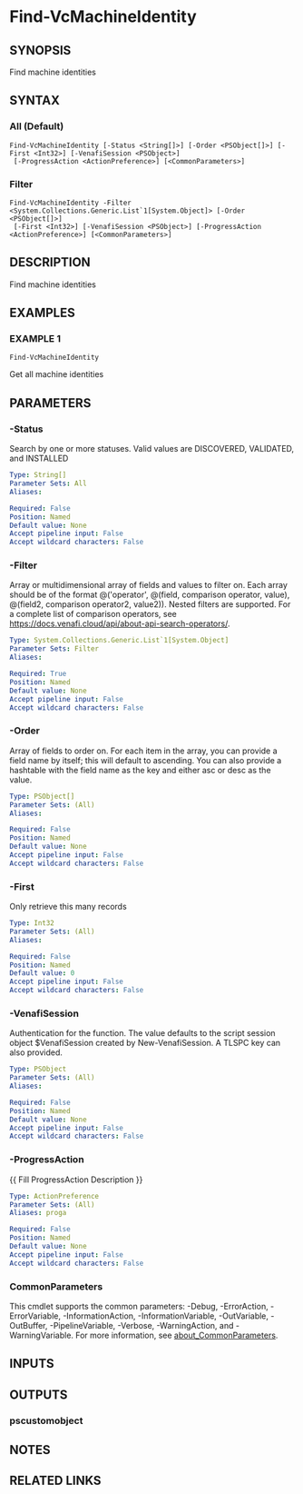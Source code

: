 # Find-VcMachineIdentity

## SYNOPSIS
Find machine identities

## SYNTAX

### All (Default)
```
Find-VcMachineIdentity [-Status <String[]>] [-Order <PSObject[]>] [-First <Int32>] [-VenafiSession <PSObject>]
 [-ProgressAction <ActionPreference>] [<CommonParameters>]
```

### Filter
```
Find-VcMachineIdentity -Filter <System.Collections.Generic.List`1[System.Object]> [-Order <PSObject[]>]
 [-First <Int32>] [-VenafiSession <PSObject>] [-ProgressAction <ActionPreference>] [<CommonParameters>]
```

## DESCRIPTION
Find machine identities

## EXAMPLES

### EXAMPLE 1
```
Find-VcMachineIdentity
```

Get all machine identities

## PARAMETERS

### -Status
Search by one or more statuses. 
Valid values are DISCOVERED, VALIDATED, and INSTALLED

```yaml
Type: String[]
Parameter Sets: All
Aliases:

Required: False
Position: Named
Default value: None
Accept pipeline input: False
Accept wildcard characters: False
```

### -Filter
Array or multidimensional array of fields and values to filter on.
Each array should be of the format @('operator', @(field, comparison operator, value), @(field2, comparison operator2, value2)).
Nested filters are supported.
For a complete list of comparison operators, see https://docs.venafi.cloud/api/about-api-search-operators/.

```yaml
Type: System.Collections.Generic.List`1[System.Object]
Parameter Sets: Filter
Aliases:

Required: True
Position: Named
Default value: None
Accept pipeline input: False
Accept wildcard characters: False
```

### -Order
Array of fields to order on.
For each item in the array, you can provide a field name by itself; this will default to ascending.
You can also provide a hashtable with the field name as the key and either asc or desc as the value.

```yaml
Type: PSObject[]
Parameter Sets: (All)
Aliases:

Required: False
Position: Named
Default value: None
Accept pipeline input: False
Accept wildcard characters: False
```

### -First
Only retrieve this many records

```yaml
Type: Int32
Parameter Sets: (All)
Aliases:

Required: False
Position: Named
Default value: 0
Accept pipeline input: False
Accept wildcard characters: False
```

### -VenafiSession
Authentication for the function.
The value defaults to the script session object $VenafiSession created by New-VenafiSession.
A TLSPC key can also provided.

```yaml
Type: PSObject
Parameter Sets: (All)
Aliases:

Required: False
Position: Named
Default value: None
Accept pipeline input: False
Accept wildcard characters: False
```

### -ProgressAction
{{ Fill ProgressAction Description }}

```yaml
Type: ActionPreference
Parameter Sets: (All)
Aliases: proga

Required: False
Position: Named
Default value: None
Accept pipeline input: False
Accept wildcard characters: False
```

### CommonParameters
This cmdlet supports the common parameters: -Debug, -ErrorAction, -ErrorVariable, -InformationAction, -InformationVariable, -OutVariable, -OutBuffer, -PipelineVariable, -Verbose, -WarningAction, and -WarningVariable. For more information, see [about_CommonParameters](http://go.microsoft.com/fwlink/?LinkID=113216).

## INPUTS

## OUTPUTS

### pscustomobject
## NOTES

## RELATED LINKS
